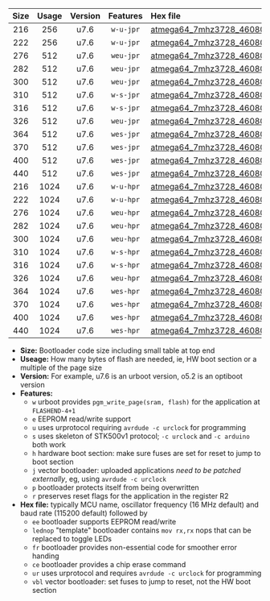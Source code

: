 |Size|Usage|Version|Features|Hex file|
|:-:|:-:|:-:|:-:|:--|
|216|256|u7.6|`w-u-jpr`|[atmega64_7mhz3728_460800bps_ur_vbl.hex](https://raw.githubusercontent.com/stefanrueger/urboot/main/atmega64_7mhz3728_460800bps_ur_vbl.hex)|
|222|256|u7.6|`w-u-jpr`|[atmega64_7mhz3728_460800bps_lednop_ur_vbl.hex](https://raw.githubusercontent.com/stefanrueger/urboot/main/atmega64_7mhz3728_460800bps_lednop_ur_vbl.hex)|
|276|512|u7.6|`weu-jpr`|[atmega64_7mhz3728_460800bps_ee_ur_vbl.hex](https://raw.githubusercontent.com/stefanrueger/urboot/main/atmega64_7mhz3728_460800bps_ee_ur_vbl.hex)|
|282|512|u7.6|`weu-jpr`|[atmega64_7mhz3728_460800bps_ee_lednop_ur_vbl.hex](https://raw.githubusercontent.com/stefanrueger/urboot/main/atmega64_7mhz3728_460800bps_ee_lednop_ur_vbl.hex)|
|300|512|u7.6|`weu-jpr`|[atmega64_7mhz3728_460800bps_ee_lednop_fr_ur_vbl.hex](https://raw.githubusercontent.com/stefanrueger/urboot/main/atmega64_7mhz3728_460800bps_ee_lednop_fr_ur_vbl.hex)|
|310|512|u7.6|`w-s-jpr`|[atmega64_7mhz3728_460800bps_vbl.hex](https://raw.githubusercontent.com/stefanrueger/urboot/main/atmega64_7mhz3728_460800bps_vbl.hex)|
|316|512|u7.6|`w-s-jpr`|[atmega64_7mhz3728_460800bps_lednop_vbl.hex](https://raw.githubusercontent.com/stefanrueger/urboot/main/atmega64_7mhz3728_460800bps_lednop_vbl.hex)|
|326|512|u7.6|`weu-jpr`|[atmega64_7mhz3728_460800bps_ee_lednop_fr_ce_ur_vbl.hex](https://raw.githubusercontent.com/stefanrueger/urboot/main/atmega64_7mhz3728_460800bps_ee_lednop_fr_ce_ur_vbl.hex)|
|364|512|u7.6|`wes-jpr`|[atmega64_7mhz3728_460800bps_ee_vbl.hex](https://raw.githubusercontent.com/stefanrueger/urboot/main/atmega64_7mhz3728_460800bps_ee_vbl.hex)|
|370|512|u7.6|`wes-jpr`|[atmega64_7mhz3728_460800bps_ee_lednop_vbl.hex](https://raw.githubusercontent.com/stefanrueger/urboot/main/atmega64_7mhz3728_460800bps_ee_lednop_vbl.hex)|
|400|512|u7.6|`wes-jpr`|[atmega64_7mhz3728_460800bps_ee_lednop_fr_vbl.hex](https://raw.githubusercontent.com/stefanrueger/urboot/main/atmega64_7mhz3728_460800bps_ee_lednop_fr_vbl.hex)|
|440|512|u7.6|`wes-jpr`|[atmega64_7mhz3728_460800bps_ee_lednop_fr_ce_vbl.hex](https://raw.githubusercontent.com/stefanrueger/urboot/main/atmega64_7mhz3728_460800bps_ee_lednop_fr_ce_vbl.hex)|
|216|1024|u7.6|`w-u-hpr`|[atmega64_7mhz3728_460800bps_ur.hex](https://raw.githubusercontent.com/stefanrueger/urboot/main/atmega64_7mhz3728_460800bps_ur.hex)|
|222|1024|u7.6|`w-u-hpr`|[atmega64_7mhz3728_460800bps_lednop_ur.hex](https://raw.githubusercontent.com/stefanrueger/urboot/main/atmega64_7mhz3728_460800bps_lednop_ur.hex)|
|276|1024|u7.6|`weu-hpr`|[atmega64_7mhz3728_460800bps_ee_ur.hex](https://raw.githubusercontent.com/stefanrueger/urboot/main/atmega64_7mhz3728_460800bps_ee_ur.hex)|
|282|1024|u7.6|`weu-hpr`|[atmega64_7mhz3728_460800bps_ee_lednop_ur.hex](https://raw.githubusercontent.com/stefanrueger/urboot/main/atmega64_7mhz3728_460800bps_ee_lednop_ur.hex)|
|300|1024|u7.6|`weu-hpr`|[atmega64_7mhz3728_460800bps_ee_lednop_fr_ur.hex](https://raw.githubusercontent.com/stefanrueger/urboot/main/atmega64_7mhz3728_460800bps_ee_lednop_fr_ur.hex)|
|310|1024|u7.6|`w-s-hpr`|[atmega64_7mhz3728_460800bps.hex](https://raw.githubusercontent.com/stefanrueger/urboot/main/atmega64_7mhz3728_460800bps.hex)|
|316|1024|u7.6|`w-s-hpr`|[atmega64_7mhz3728_460800bps_lednop.hex](https://raw.githubusercontent.com/stefanrueger/urboot/main/atmega64_7mhz3728_460800bps_lednop.hex)|
|326|1024|u7.6|`weu-hpr`|[atmega64_7mhz3728_460800bps_ee_lednop_fr_ce_ur.hex](https://raw.githubusercontent.com/stefanrueger/urboot/main/atmega64_7mhz3728_460800bps_ee_lednop_fr_ce_ur.hex)|
|364|1024|u7.6|`wes-hpr`|[atmega64_7mhz3728_460800bps_ee.hex](https://raw.githubusercontent.com/stefanrueger/urboot/main/atmega64_7mhz3728_460800bps_ee.hex)|
|370|1024|u7.6|`wes-hpr`|[atmega64_7mhz3728_460800bps_ee_lednop.hex](https://raw.githubusercontent.com/stefanrueger/urboot/main/atmega64_7mhz3728_460800bps_ee_lednop.hex)|
|400|1024|u7.6|`wes-hpr`|[atmega64_7mhz3728_460800bps_ee_lednop_fr.hex](https://raw.githubusercontent.com/stefanrueger/urboot/main/atmega64_7mhz3728_460800bps_ee_lednop_fr.hex)|
|440|1024|u7.6|`wes-hpr`|[atmega64_7mhz3728_460800bps_ee_lednop_fr_ce.hex](https://raw.githubusercontent.com/stefanrueger/urboot/main/atmega64_7mhz3728_460800bps_ee_lednop_fr_ce.hex)|

- **Size:** Bootloader code size including small table at top end
- **Useage:** How many bytes of flash are needed, ie, HW boot section or a multiple of the page size
- **Version:** For example, u7.6 is an urboot version, o5.2 is an optiboot version
- **Features:**
  + `w` urboot provides `pgm_write_page(sram, flash)` for the application at `FLASHEND-4+1`
  + `e` EEPROM read/write support
  + `u` uses urprotocol requiring `avrdude -c urclock` for programming
  + `s` uses skeleton of STK500v1 protocol; `-c urclock` and `-c arduino` both work
  + `h` hardware boot section: make sure fuses are set for reset to jump to boot section
  + `j` vector bootloader: uploaded applications *need to be patched externally*, eg, using `avrdude -c urclock`
  + `p` bootloader protects itself from being overwritten
  + `r` preserves reset flags for the application in the register R2
- **Hex file:** typically MCU name, oscillator frequency (16 MHz default) and baud rate (115200 default) followed by
  + `ee` bootloader supports EEPROM read/write
  + `lednop` "template" bootloader contains `mov rx,rx` nops that can be replaced to toggle LEDs
  + `fr` bootloader provides non-essential code for smoother error handing
  + `ce` bootloader provides a chip erase command
  + `ur` uses urprotocol and requires `avrdude -c urclock` for programming
  + `vbl` vector bootloader: set fuses to jump to reset, not the HW boot section
